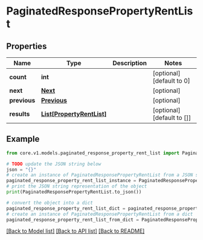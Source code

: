 # PaginatedResponsePropertyRentList


## Properties

Name | Type | Description | Notes
------------ | ------------- | ------------- | -------------
**count** | **int** |  | [optional] [default to 0]
**next** | [**Next**](Next.md) |  | [optional] 
**previous** | [**Previous**](Previous.md) |  | [optional] 
**results** | [**List[PropertyRentList]**](PropertyRentList.md) |  | [optional] [default to []]

## Example

```python
from core.v1.models.paginated_response_property_rent_list import PaginatedResponsePropertyRentList

# TODO update the JSON string below
json = "{}"
# create an instance of PaginatedResponsePropertyRentList from a JSON string
paginated_response_property_rent_list_instance = PaginatedResponsePropertyRentList.from_json(json)
# print the JSON string representation of the object
print(PaginatedResponsePropertyRentList.to_json())

# convert the object into a dict
paginated_response_property_rent_list_dict = paginated_response_property_rent_list_instance.to_dict()
# create an instance of PaginatedResponsePropertyRentList from a dict
paginated_response_property_rent_list_from_dict = PaginatedResponsePropertyRentList.from_dict(paginated_response_property_rent_list_dict)
```
[[Back to Model list]](../README.md#documentation-for-models) [[Back to API list]](../README.md#documentation-for-api-endpoints) [[Back to README]](../README.md)


